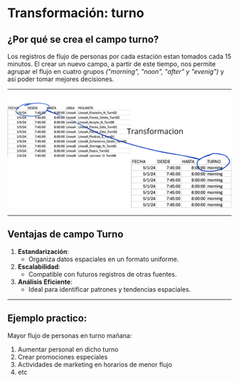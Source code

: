# Transformación: turno

## ¿Por qué se crea el campo turno?

Los registros de flujo de personas por cada estación estan tomados cada 15 minutos. El crear un nuevo campo, a partir de este tiempo, nos permite agrupar el flujo en cuatro grupos _("morning", "noon", "after" y "evenig")_ y asi poder tomar mejores decisiones.

---
![](/img/ETL-turno.png)


---

## Ventajas de campo **Turno**

1. **Estandarización**:
   - Organiza datos espaciales en un formato uniforme.
2. **Escalabilidad**:
   - Compatible con futuros registros de otras fuentes.
3. **Análisis Eficiente**:
   - Ideal para identificar patrones y tendencias espaciales.

---

## Ejemplo practico:

Mayor flujo de personas en turno mañana: 
1. Aumentar personal en dicho turno
1. Crear promociones especiales
1. Actividades de marketing en horarios de menor flujo
1. etc


